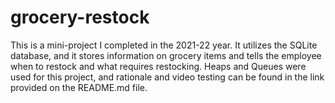 # grocery-restock
This is a mini-project I completed in the 2021-22 year. It utilizes the SQLite database, and it stores information on grocery items and tells the employee when to restock and what requires restocking. Heaps and Queues were used for this project, and rationale and video testing can be found in the link provided on the README.md file. 
